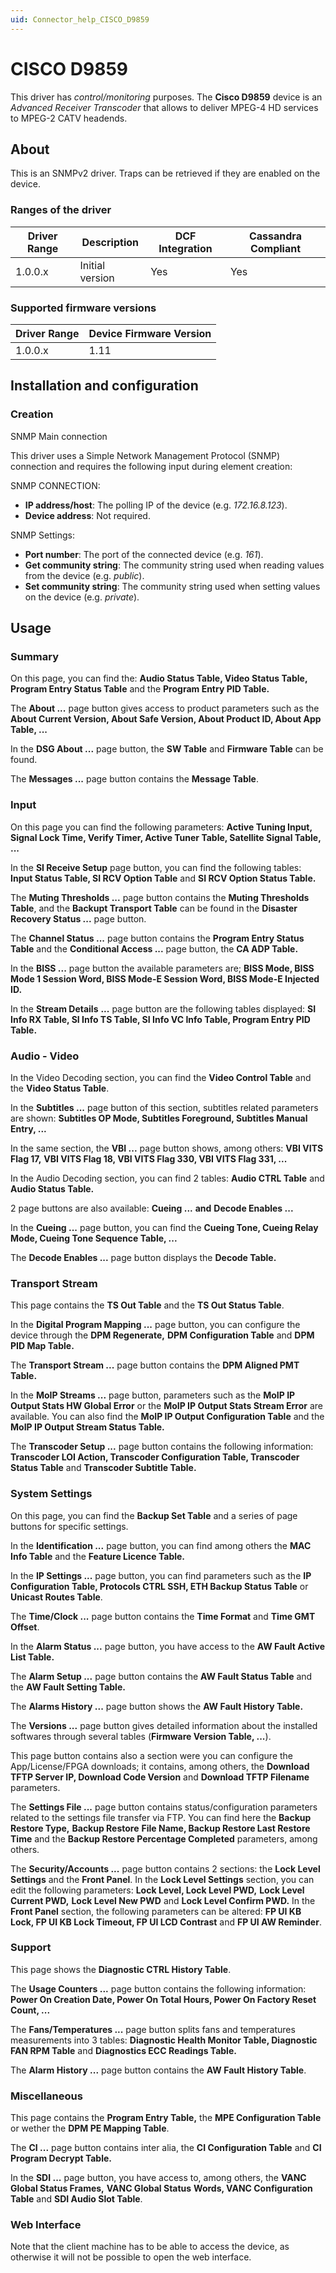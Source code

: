 ```yaml
---
uid: Connector_help_CISCO_D9859
---
```


# CISCO D9859

This driver has *control/monitoring* purposes. The **Cisco D9859** device is an *Advanced Receiver Transcoder* that allows to deliver MPEG-4 HD services to MPEG-2 CATV headends.

## About

This is an SNMPv2 driver. Traps can be retrieved if they are enabled on the device.

### Ranges of the driver

| **Driver Range** | **Description** | **DCF Integration** | **Cassandra Compliant** |
|------------------|-----------------|---------------------|-------------------------|
| 1.0.0.x          | Initial version | Yes                 | Yes                     |

### Supported firmware versions

| **Driver Range** | **Device Firmware Version** |
|------------------|-----------------------------|
| 1.0.0.x          | 1.11                        |



## Installation and configuration

### Creation

SNMP Main connection

This driver uses a Simple Network Management Protocol (SNMP) connection and requires the following input during element creation:

SNMP CONNECTION:

- **IP address/host**: The polling IP of the device (e.g. *172.16.8.123*).
- **Device address**: Not required.

SNMP Settings:

- **Port number**: The port of the connected device (e.g. *161*).
- **Get community string**: The community string used when reading values from the device (e.g. *public*).
- **Set community string**: The community string used when setting values on the device (e.g. *private*).

## Usage

### Summary

On this page, you can find the: **Audio Status Table, Video Status Table, Program Entry Status Table** and the **Program Entry PID Table.**

The **About ...** page button gives access to product parameters such as the **About Current Version, About Safe Version, About Product ID, About App Table, ...**

In the **DSG About ...** page button, the **SW Table** and **Firmware Table** can be found.

The **Messages ...** page button contains the **Message Table**.

### Input

On this page you can find the following parameters: **Active Tuning Input, Signal Lock Time, Verify Timer, Active Tuner Table, Satellite Signal Table, ...**

In the **SI Receive Setup** page button, you can find the following tables: **Input Status Table, SI RCV Option Table** and **SI RCV Option Status Table.**

The **Muting Thresholds ...** page button contains the **Muting Thresholds Table**, and the **Backupt Transport Table** can be found in the **Disaster Recovery Status ...** page button.

The **Channel Status ...** page button contains the **Program Entry Status Table** and the **Conditional Access ...** page button, the **CA ADP Table.**

In the **BISS ...** page button the available parameters are; **BISS Mode, BISS Mode 1 Session Word, **BISS Mode**-E Session Word, **BISS Mode**-E Injected ID.**

In the **Stream Details** **...** page button are the following tables displayed: **SI Info RX Table, SI Info TS Table, SI Info VC Info Table, Program Entry PID Table.**

### Audio - Video

In the Video Decoding section, you can find the **Video Control Table** and the **Video Status Table**.

In the **Subtitles ...** page button of this section, subtitles related parameters are shown: **Subtitles OP Mode, Subtitles Foreground, Subtitles Manual Entry, ...**

In the same section, the **VBI ...** page button shows, among others: **VBI VITS Flag 17,** **VBI VITS Flag 18, **VBI VITS Flag 330, ****VBI VITS Flag 331, ...********

In the Audio Decoding section, you can find 2 tables: **Audio CTRL Table** and **Audio Status Table.**



2 page buttons are also available: **Cueing ...** **and** **Decode Enables ...**

In the **Cueing ...** page button, you can find the **Cueing Tone, Cueing Relay Mode, Cueing Tone Sequence Table, ...**

The **Decode Enables ...** page button displays the **Decode Table.**

### Transport Stream

This page contains the **TS Out Table** and the **TS Out Status Table**.

In the **Digital Program Mapping ...** page button, you can configure the device through the **DPM Regenerate,** **DPM Configuration Table** and **DPM PID Map Table.**

The **Transport Stream ...** page button contains the **DPM Aligned PMT Table.**

In the **MoIP Streams ...** page button, parameters such as the **MoIP IP Output Stats HW Global Error** or the **MoIP IP Output Stats Stream Error** are available. You can also find the **MoIP IP Output Configuration Table** and the **MoIP IP Output Stream Status Table.**

The **Transcoder Setup ...** page button contains the following information: **Transcoder LOI Action, Transcoder Configuration Table, Transcoder Status Table** and **Transcoder Subtitle Table.**

### System Settings

On this page, you can find the **Backup Set Table** and a series of page buttons for specific settings.

In the **Identification ...** page button, you can find among others the **MAC Info Table** and the **Feature Licence Table.**

In the **IP Settings ...** page button, you can find parameters such as the **IP Configuration Table, Protocols CTRL SSH, ETH Backup Status Table** or **Unicast Routes Table**.

The **Time/Clock ...** page button contains the **Time Format** and **Time GMT Offset**.

In the **Alarm Status ...** page button, you have access to the **AW Fault Active List Table.**

The **Alarm Setup ...** page button contains the **AW Fault Status Table** and the **AW Fault Setting Table.**

The **Alarms History ...** page button shows the **AW Fault History Table.**

The **Versions ...** page button gives detailed information about the installed softwares through several tables (**Firmware Version Table, ...**).

This page button contains also a section were you can configure the App/License/FPGA downloads; it contains, among others, the **Download TFTP Server IP, Download Code Version** and **Download TFTP Filename** parameters.

The **Settings File ...** page button contains status/configuration parameters related to the settings file transfer via FTP. You can find here the **Backup Restore Type,** **Backup Restore** **File Name, Backup Restore Last Restore Time** and the **Backup Restore Percentage Completed** parameters, among others.

The **Security/Accounts ...** page button contains 2 sections: the **Lock Level Settings** and the **Front Panel**. In the **Lock Level Settings** section, you can edit the following parameters: **Lock Level, Lock Level PWD,** **Lock Level Current PWD,** **Lock Level New PWD** and **Lock Level Confirm PWD.** In the **Front Panel** section, the following parameters can be altered: **FP UI KB Lock, FP UI KB Lock Timeout, FP UI LCD Contrast** and **FP UI AW Reminder**.

### Support

This page shows the **Diagnostic CTRL History Table**.

The **Usage Counters ...** page button contains the following information: **Power On Creation Date, Power On Total Hours, Power On Factory Reset Count, ...**

The **Fans/Temperatures ...** page button splits fans and temperatures measurements into 3 tables: **Diagnostic Health Monitor Table, Diagnostic FAN RPM Table** and **Diagnostics ECC Readings Table.**

The **Alarm History ...** page button contains the **AW Fault History Table**.

### Miscellaneous

This page contains the **Program Entry Table,** the **MPE Configuration Table** or wether the **DPM PE Mapping Table**.

The **CI ...** page button contains inter alia, the **CI Configuration Table** and **CI** **Program Decrypt Table.**

In the **SDI ...** page button, you have access to, among others, the **VANC Global Status Frames,** **VANC Global Status** **Words, VANC Configuration Table** and **SDI Audio Slot Table**.

### Web Interface

Note that the client machine has to be able to access the device, as otherwise it will not be possible to open the web interface.

